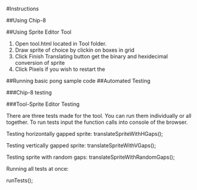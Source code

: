#Instructions


##Using Chip-8

##Using Sprite Editor Tool
1. Open tool.html located in Tool folder. 
2. Draw sprite of choice by clickin on boxes in grid
3. Click Finish Translating button get the binary and hexidecimal conversion of sprite
4. Click Pixels if you wish to restart the 

##Running basic pong sample code
##Automated Testing

###Chip-8 testing

###Tool-Sprite Editor Testing

There are three tests made for the tool. You can run them individually or all together. To run tests input the function calls into console of the browser.

Testing horizontally gapped sprite:
translateSpriteWithHGaps();

Testing vertically gapped sprite:
translateSpriteWithVGaps();

Testing sprite with random gaps: 
translateSpriteWithRandomGaps();

Running all tests at once:

runTests();


